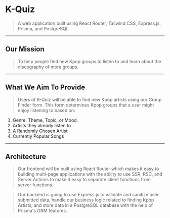 # K-Quiz

> A web application built using React Router, Tailwind CSS, Express.js, Prisma, and PostgreSQL.

---

## Our Mission

> To help people find new Kpop groups to listen to and learn about the discography of more groups.

---

## What We Aim To Provide

> Users of K-Quiz will be able to find new Kpop artists using our Group Finder form. This form determines Kpop groups that a user might enjoy listening to based on:

1. Genre, Theme, Topic, or Mood.
2. Artists they already listen to
3. A Randomly Chosen Artist
4. Currently Popular Songs

---

## Architecture

> Our frontend will be built using React Router which makes it easy to building multi-page applications with the ability to use SSR, RSC, and Server Actions to make it easy to separate client functions from server functions.

> Our backend is going to use Express.js to validate and sanitize user submitted data, handle our business logic related to finding Kpop Artists, and store data in a PostgreSQL database with the help of Prisma's ORM features.
